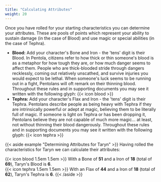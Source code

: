 ```yaml
---
title: "Calculating Attributes"
weight: 20
---
```


Once you have rolled for your starting characteristics you can determine your attributes.
These are pools of points which represent your ability to sustain damage (in the case of Blood) and use magic or special abilities (in the case of Tephra).

+ **Blood:** Add your character's Bone and Iron - the 'tens' digit is their Blood.
  In Pentola, citizens refer to how thick or thin someone's blood is as a metaphor for how tough they are, or how much danger seems to affect them.
  People who are thick-blooded stride through dangers recklessly, coming out relatively unscathed, and survive injuries you would expect to be lethal.
  When someone's luck seems to be running out in a fight, Pentolans will oft remark on their thinning blood.
  Throughout these rules and in supporting documents you may see it written with the following glyph: {{< icon blood >}}
+ **Tephra:** Add your character's Flax and Iron - the 'tens' digit is their Tephra.
  Pentolans describe people as being heavy with Tephra if they are intrinsically powerful or adept at magic, believing them to be literally full of magic.
  If someone is light on Tephra or has been dropping it, Pentolans believe they are not capable of much more magic... at least, not without thinning their blood dangerously.
  Throughout these rules and in supporting documents you may see it written with the following glyph: {{< icon tephra >}}

{{< aside example "Determining Attributes for Taryn" >}}
Having rolled the characteristics for Taryn we can calculate their attributes:

{{< icon blood 1.5em 1.5em >}} With a Bone of <strong>51</strong> and a Iron of <strong>18</strong> (total of <strong>69</strong>), Taryn's Blood is <strong>6</strong>. <br />
{{< icon tephra 1.5em 1.5em >}} With an Flax of <strong>44</strong> and a Iron of <strong>18</strong> (total of <strong>62</strong>), Taryn's Tephra is <strong>6</strong>.
{{< /aside >}}
